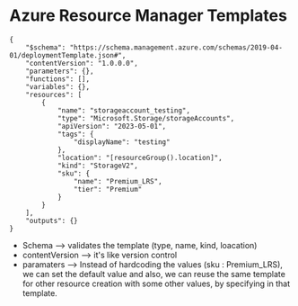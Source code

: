 # Azure Resource Manager Templates

```
{
    "$schema": "https://schema.management.azure.com/schemas/2019-04-01/deploymentTemplate.json#",
    "contentVersion": "1.0.0.0",
    "parameters": {},
    "functions": [],
    "variables": {},
    "resources": [
        {
            "name": "storageaccount_testing",
            "type": "Microsoft.Storage/storageAccounts",
            "apiVersion": "2023-05-01",
            "tags": {
                "displayName": "testing"
            },
            "location": "[resourceGroup().location]",
            "kind": "StorageV2",
            "sku": {
                "name": "Premium_LRS",
                "tier": "Premium"
            }
        }
    ],
    "outputs": {}
}

```
* Schema  -->  validates the template (type, name, kind, loacation)
* contentVersion  --> it's like version control
* paramaters --> Instead of hardcoding the values (sku : Premium_LRS), we can set the default value and also, we can reuse the same template for other resource creation with some other values, by specifying in that template. 
